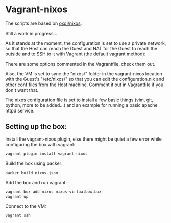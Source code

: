 Vagrant-nixos
============

The scripts are based on [oxdi/nixos](https://github.com/oxdi/nixos):

Still a work in progress...

As it stands at the moment, the configuration is set to use a private network, so that the Host can reach the Guest and NAT for the Guest to reach the outside and to SSH to it with Vagrant (the default vagrant method):

There are some options commented in the Vagrantfile, check them out.

Also, the VM is set to sync the "nixos/" folder in the vagrant-nixos location with the Guest's "/etc/nixos/" so that you can edit the configuration.nix and other conf files from the Host machine. Comment it out in Vagrantfile if you don't want that.

The nixos configuration file is set to install a few basic things (vim, git, python, more to be added...) and an example for running a basic apache httpd service.


Setting up the box:
------------------

Install the vagrant-nixos plugin, else there might be quiet a few error while configuring the box with vagrant:
```bash
vagrant plugin install vagrant-nixos
```

Build the box using packer:
```bash
packer build nixos.json
```

Add the box and run vagrant:
```bash
vagrant box add nixos nixos-virtualbox.box
vagrant up
```

Connect to the VM:
```bash
vagrant ssh
```
